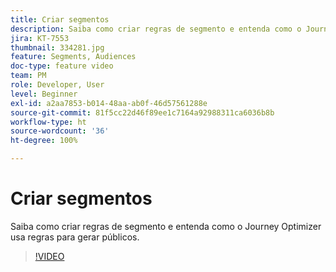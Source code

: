```yaml
---
title: Criar segmentos
description: Saiba como criar regras de segmento e entenda como o Journey Optimizer usa regras para gerar públicos.
jira: KT-7553
thumbnail: 334281.jpg
feature: Segments, Audiences
doc-type: feature video
team: PM
role: Developer, User
level: Beginner
exl-id: a2aa7853-b014-48aa-ab0f-46d57561288e
source-git-commit: 81f5cc22d46f89ee1c7164a92988311ca6036b8b
workflow-type: ht
source-wordcount: '36'
ht-degree: 100%

---
```


# Criar segmentos

Saiba como criar regras de segmento e entenda como o Journey Optimizer usa regras para gerar públicos.

>[!VIDEO](https://video.tv.adobe.com/v/334281?quality=12&learn=on)
